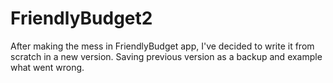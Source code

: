 # FriendlyBudget2
After making the mess in FriendlyBudget app, I've decided to write it from scratch in a new version. Saving previous version as a backup and example what went wrong.
